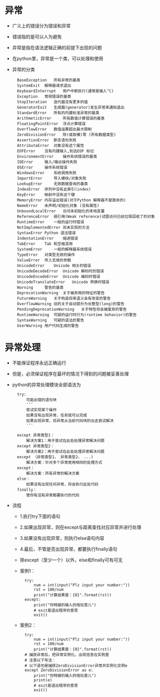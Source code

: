 # 异常
- 广义上的错误分为错误和异常
- 错误指的是可以人为避免
- 异常是指在语法逻辑正确的前提下出现的问题
- 在python里，异常是一个类，可以处理和使用
- 异常的分类

        BaseException	所有异常的基类
        SystemExit	解释器请求退出
        KeyboardInterrupt	用户中断执行(通常是输入^C)
        Exception	常规错误的基类
        StopIteration 	迭代器没有更多的值
        GeneratorExit 	生成器(generator)发生异常来通知退出
        StandardError	所有的内建标准异常的基类
        ArithmeticError 	所有数值计算错误的基类
        FloatingPointError 	浮点计算错误
        OverflowError	数值运算超出最大限制
        ZeroDivisionError	除(或取模)零 (所有数据类型)
        AssertionError	断言语句失败
        AttributeError	对象没有这个属性
        EOFError 	没有内建输入,到达EOF 标记
        EnvironmentError 	操作系统错误的基类
        IOError 	输入/输出操作失败
        OSError 	操作系统错误
        WindowsError	系统调用失败
        ImportError 	导入模块/对象失败
        LookupError 	无效数据查询的基类
        IndexError	序列中没有此索引(index)
        KeyError	映射中没有这个键
        MemoryError	内存溢出错误(对于Python 解释器不是致命的)
        NameError	未声明/初始化对象 (没有属性)
        UnboundLocalError 	访问未初始化的本地变量
        ReferenceError	弱引用(Weak reference)试图访问已经垃圾回收了的对象
        RuntimeError 	一般的运行时错误
        NotImplementedError	尚未实现的方法
        SyntaxError	Python 语法错误
        IndentationError	缩进错误
        TabError	Tab 和空格混用
        SystemError 	一般的解释器系统错误
        TypeError	对类型无效的操作
        ValueError 	传入无效的参数
        UnicodeError 	Unicode 相关的错误
        UnicodeDecodeError 	Unicode 解码时的错误
        UnicodeEncodeError 	Unicode 编码时错误
        UnicodeTranslateError	Unicode 转换时错误
        Warning 	警告的基类
        DeprecationWarning	关于被弃用的特征的警告
        FutureWarning 	关于构造将来语义会有改变的警告
        OverflowWarning	旧的关于自动提升为长整型(long)的警告
        PendingDeprecationWarning	关于特性将会被废弃的警告
        RuntimeWarning 	可疑的运行时行为(runtime behavior)的警告
        SyntaxWarning	可疑的语法的警告
        UserWarning	用户代码生成的警告

# 异常处理
- 不能保证程序永远正确运行
- 但是，必须保证程序在最坏的情况下得到的问题被妥善处理
- python的异常处理模块全部语法为

        try:
            可能出错的语句块
            '''
            尝试实现某个操作
            如果没有出现异常，任务就可以完成
            如果出现异常，将异常从当前代码块扔出去尝试解决
            '''
        
        except 异常类型1：
            解决方案1：用于尝试在此处处理异常解决问题
        except 异常类型2：
            解决方案2：用于尝试在此处处理异常解决问题
        except （异常类型1， 异常类型2， ...)
            解决方案：针对多个异常使用相同的处理方式
        except：
            解决方案：所有异常的解决方案
        else：
            如果没有出现任何异常，将会执行此处代码
        finally：
            管你有没有异常都要执行的代码
- 流程
    - 1.执行try下面的语句
    - 2.如果出现异常，则在except与距离查找对应异常并进行处理
    - 3.如果没有出现异常，则执行else语句内容
    - 4.最后，不管是否出现异常，都要执行finally语句
    - 除except（至少一个）以外，else和finally可有可无
    - 案例1：
    
            try:
                num = int(input("Plz input your number:"))
                rst = 100/num
                print("计算结果是：{0}".format(rst))
            except:
                print("你特娘的输入的啥玩意儿")
                # exit是退出程序的意思
                exit()
    - 案例2：
    
            try:
                num = int(input("Plz input your number:"))
                rst = 100/num
                print("计算结果是：{0}".format(rst))
            # 捕获异常后，把异常实例化，出现信息在实例里
            # 注意以下写法：
            # 以下语句是捕获ZeroDivisionError异常并实例化实例e
            except ZeroDivisionError as e:
                print("你特娘的输入的啥玩意儿")
                print(e)
                # exit是退出程序的意思
                exit()
                

